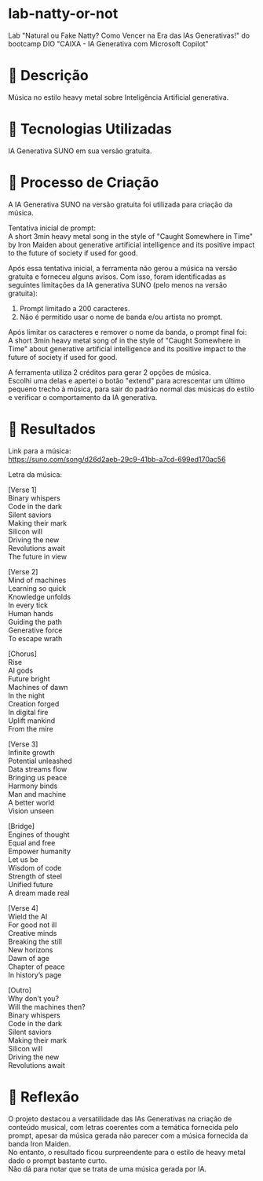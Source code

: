 # lab-natty-or-not
Lab "Natural ou Fake Natty? Como Vencer na Era das IAs Generativas!" do bootcamp DIO "CAIXA - IA Generativa com Microsoft Copilot"

# 📒 Descrição
Música no estilo heavy metal sobre Inteligência Artificial generativa.

# 🤖 Tecnologias Utilizadas
IA Generativa SUNO em sua versão gratuita.

# 🧐 Processo de Criação

A IA Generativa SUNO na versão gratuita foi utilizada para criação da música.

Tentativa inicial de prompt:  
A short 3min heavy metal song in the style of "Caught Somewhere in Time" by Iron Maiden about generative artificial intelligence and its positive impact to the future of society if used for good.

Após essa tentativa inicial, a ferramenta não gerou a música na versão gratuita e forneceu alguns avisos. Com isso, foram identificadas as seguintes limitações da IA generativa SUNO (pelo menos na versão gratuita):
1. Prompt limitado a 200 caracteres.
2. Não é permitido usar o nome de banda e/ou artista no prompt.

Após limitar os caracteres e remover o nome da banda, o prompt final foi:  
A short 3min heavy metal song of in the style of "Caught Somewhere in Time" about generative artificial intelligence and its positive impact to the future of society if used for good.

A ferramenta utiliza 2 créditos para gerar 2 opções de música.  
Escolhi uma delas e apertei o botão "extend" para acrescentar um último pequeno trecho à música, para sair do padrão normal das músicas do estilo e verificar o comportamento da IA generativa.

# 🚀 Resultados

Link para a música:  
https://suno.com/song/d26d2aeb-29c9-41bb-a7cd-699ed170ac56

Letra da música:

[Verse 1]  
Binary whispers  
Code in the dark  
Silent saviors  
Making their mark  
Silicon will  
Driving the new  
Revolutions await  
The future in view  

[Verse 2]  
Mind of machines  
Learning so quick  
Knowledge unfolds  
In every tick  
Human hands  
Guiding the path  
Generative force  
To escape wrath  

[Chorus]  
Rise  
AI gods  
Future bright  
Machines of dawn  
In the night  
Creation forged  
In digital fire  
Uplift mankind  
From the mire  

[Verse 3]  
Infinite growth  
Potential unleashed  
Data streams flow  
Bringing us peace  
Harmony binds  
Man and machine  
A better world  
Vision unseen  

[Bridge]  
Engines of thought  
Equal and free  
Empower humanity  
Let us be  
Wisdom of code  
Strength of steel  
Unified future  
A dream made real  

[Verse 4]  
Wield the AI  
For good not ill  
Creative minds  
Breaking the still  
New horizons  
Dawn of age  
Chapter of peace  
In history’s page  

[Outro]  
Why don't you?  
Will the machines then?  
Binary whispers  
Code in the dark  
Silent saviors  
Making their mark  
Silicon will  
Driving the new  
Revolutions await  

# 💭 Reflexão
O projeto destacou a versatilidade das IAs Generativas na criação de conteúdo musical, com letras coerentes com a temática fornecida pelo prompt, apesar da música gerada não parecer com a música fornecida da banda Iron Maiden.   
No entanto, o resultado ficou surpreendente para o estilo de heavy metal dado o prompt bastante curto.  
Não dá para notar que se trata de uma música gerada por IA.  
